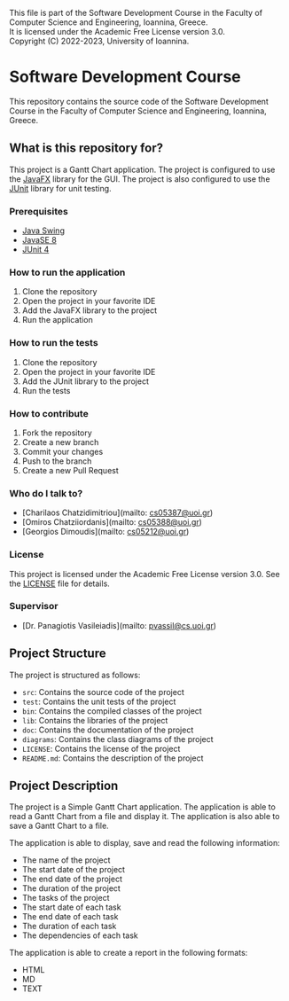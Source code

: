 This file is part of the Software Development Course in the Faculty of Computer Science and Engineering, Ioannina, Greece.  
It is licensed under the Academic Free License version 3.0.  
Copyright (C) 2022-2023, University of Ioannina.

# Software Development Course

This repository contains the source code of the Software Development Course in the Faculty of Computer Science and Engineering, Ioannina, Greece.

## What is this repository for?

This project is a Gantt Chart application. The project is configured to use the [JavaFX](https://openjfx.io/) library for the GUI. The project is also configured to use the [JUnit](https://junit.org/junit5/) library for unit testing.

### Prerequisites

- [Java Swing](https://docs.oracle.com/javase/8/docs/api/javax/swing/package-summary.html)
- [JavaSE 8](https://www.oracle.com/java/technologies/javase/javase8-archive-downloads.html)
- [JUnit 4](https://junit.org/junit4/)

### How to run the application

1. Clone the repository
2. Open the project in your favorite IDE
3. Add the JavaFX library to the project
4. Run the application

### How to run the tests

1. Clone the repository
2. Open the project in your favorite IDE
3. Add the JUnit library to the project
4. Run the tests

### How to contribute

1. Fork the repository
2. Create a new branch
3. Commit your changes
4. Push to the branch
5. Create a new Pull Request

### Who do I talk to?

- [Charilaos Chatzidimitriou](mailto: cs05387@uoi.gr)
- [Omiros Chatziiordanis](mailto: cs05388@uoi.gr)
- [Georgios Dimoudis](mailto: cs05212@uoi.gr)

### License

This project is licensed under the Academic Free License version 3.0. See the [LICENSE](LICENSE) file for details.

### Supervisor

- [Dr. Panagiotis Vasileiadis](mailto: pvassil@cs.uoi.gr)

## Project Structure

The project is structured as follows:

- `src`: Contains the source code of the project
- `test`: Contains the unit tests of the project
- `bin`: Contains the compiled classes of the project
- `lib`: Contains the libraries of the project
- `doc`: Contains the documentation of the project
- `diagrams`: Contains the class diagrams of the project
- `LICENSE`: Contains the license of the project
- `README.md`: Contains the description of the project

## Project Description

The project is a Simple Gantt Chart application. The application is able to read a Gantt Chart from a file and display it. The application is also able to save a Gantt Chart to a file. 

The application is able to display, save and read the following information:

- The name of the project
- The start date of the project
- The end date of the project
- The duration of the project
- The tasks of the project
- The start date of each task
- The end date of each task
- The duration of each task
- The dependencies of each task

The application is able to create a report in the following formats:

- HTML
- MD
- TEXT
